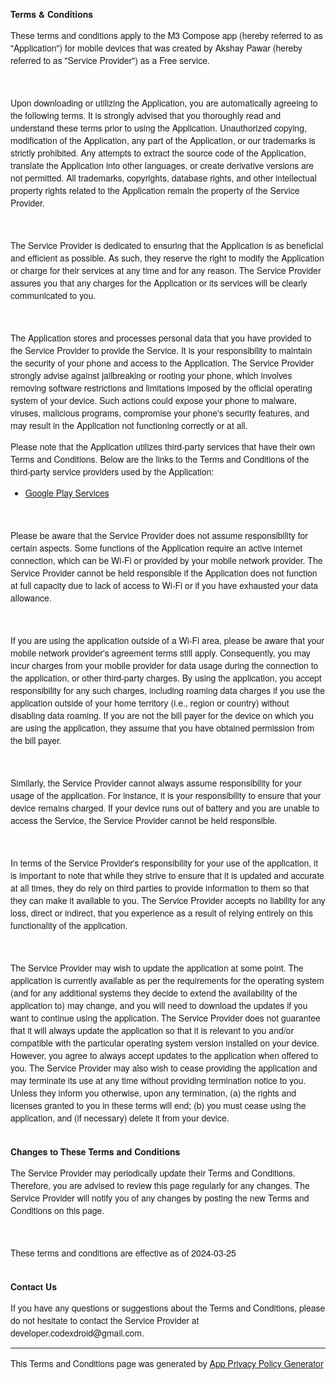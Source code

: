 <!DOCTYPE html>
<html>
<head>
    <meta charset='utf-8'>
    <meta name='viewport' content='width=device-width'>
    <title>Terms &amp; Conditions</title>
    <style> body { font-family: 'Helvetica Neue', Helvetica, Arial, sans-serif; padding:1em; } </style>
</head>
<body>
<strong>Terms &amp; Conditions</strong><br>
    <p>These terms and conditions apply to the M3 Compose app (hereby referred to as "Application")
        for mobile devices that was created by Akshay Pawar (hereby referred to as "Service Provider") as a Free service.
    </p><br>
    <p>Upon downloading or utilizing the Application, you are automatically agreeing to the following terms.
        It is strongly advised that you thoroughly read and understand these terms prior to using the Application. Unauthorized copying,
        modification of the Application, any part of the Application, or our trademarks is strictly prohibited. Any attempts to extract the
        source code of the Application, translate the Application into other languages, or create derivative versions are not permitted.
        All trademarks, copyrights, database rights, and other intellectual property rights related to the Application remain the property
        of the Service Provider.</p><br><p>The Service Provider is dedicated to ensuring that the Application is as beneficial and efficient
    as possible. As such, they reserve the right to modify the Application or charge for their services at any time and for any reason.
    The Service Provider assures you that any charges for the Application or its services will be clearly communicated to you.</p><br>
    <p>The Application stores and processes personal data that you have provided to the Service Provider to provide the Service.
        It is your responsibility to maintain the security of your phone and access to the Application. The Service Provider strongly
        advise against jailbreaking or rooting your phone, which involves removing software restrictions and limitations imposed by
        the official operating system of your device. Such actions could expose your phone to malware, viruses, malicious programs,
        compromise your phone's security features, and may result in the Application not functioning correctly or at all.</p><div>
    <p>Please note that the Application utilizes third-party services that have their own Terms and Conditions. Below are the links to the
        Terms and Conditions of the third-party service providers used by the Application:</p>
    <ul><li><a href="https://policies.google.com/terms" target="_blank" rel="noopener noreferrer">Google Play Services</a>
    </li><!----><!----><!----><!----><!----><!----><!----><!----><!----><!----><!----><!----><!----><!----><!----><!----><!----><!----><!----><!----><!----><!----><!----><!----><!----><!----><!----><!----><!----></ul></div><br>
<p>Please be aware that the Service Provider does not assume responsibility for certain aspects.
    Some functions of the Application require an active internet connection, which can be Wi-Fi or provided by your mobile network provider.
    The Service Provider cannot be held responsible if the Application does not function at full capacity due to lack of access to Wi-Fi or if you have exhausted your data allowance.
</p><br>
<p>If you are using the application outside of a Wi-Fi area, please be aware that your mobile network provider's agreement terms still apply. Consequently,
    you may incur charges from your mobile provider for data usage during the connection to the application, or other third-party charges. By using the application,
    you accept responsibility for any such charges, including roaming data charges if you use the application outside of your home territory (i.e., region or country)
    without disabling data roaming. If you are not the bill payer for the device on which you are using the application, they assume that you have obtained permission from the bill payer.</p><br>
<p>Similarly, the Service Provider cannot always assume responsibility for your usage of the application. For instance, it is your responsibility to ensure that your device remains charged.
    If your device runs out of battery and you are unable to access the Service, the Service Provider cannot be held responsible.</p><br><p>In terms of the Service Provider's responsibility
    for your use of the application, it is important to note that while they strive to ensure that it is updated and accurate at all times, they do rely on third parties to provide information
    to them so that they can make it available to you. The Service Provider accepts no liability for any loss, direct or indirect, that you experience as a result of relying entirely on this functionality
    of the application.</p><br><p>The Service Provider may wish to update the application at some point. The application is currently available as per the requirements for the operating
    system (and for any additional systems they decide to extend the availability of the application to) may change, and you will need to download the updates if you want to continue using the application.
    The Service Provider does not guarantee that it will always update the application so that it is relevant to you and/or compatible with the particular operating system version installed on your device.
    However, you agree to always accept updates to the application when offered to you. The Service Provider may also wish to cease providing the application and may terminate its use at any time without providing
    termination notice to you. Unless they inform you otherwise, upon any termination, (a) the rights and licenses granted to you in these terms will end; (b) you must cease using the application, and (if necessary)
    delete it from your device.</p><br><strong>Changes to These Terms and Conditions</strong><p>The Service Provider may periodically update their Terms and Conditions. Therefore, you are advised to review this page
    regularly for any changes. The Service Provider will notify you of any changes by posting the new Terms and Conditions on this page.</p><br><p>These terms and conditions are effective as of 2024-03-25</p><br>
<strong>Contact Us</strong><p>If you have any questions or suggestions about the Terms and Conditions, please do not hesitate to contact the Service Provider at developer.codexdroid@gmail.com.</p><hr>
<p>This Terms and Conditions page was generated by <a href="https://app-privacy-policy-generator.nisrulz.com/" target="_blank" rel="noopener noreferrer">App Privacy Policy Generator</a></p>
</body>
</html>
